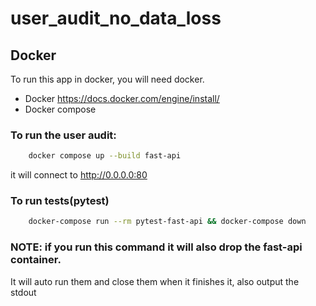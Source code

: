 # user_audit_no_data_loss


## Docker
To run this app in docker, you will need docker.

- Docker https://docs.docker.com/engine/install/
- Docker compose


### To run the user audit:
```bash
    docker compose up --build fast-api
```

it will connect to http://0.0.0.0:80


### To run tests(pytest)

```bash
    docker-compose run --rm pytest-fast-api && docker-compose down
```

### NOTE: if you run this command it will also  drop the fast-api container.

It will auto run them and close them when it finishes it, also output the stdout

